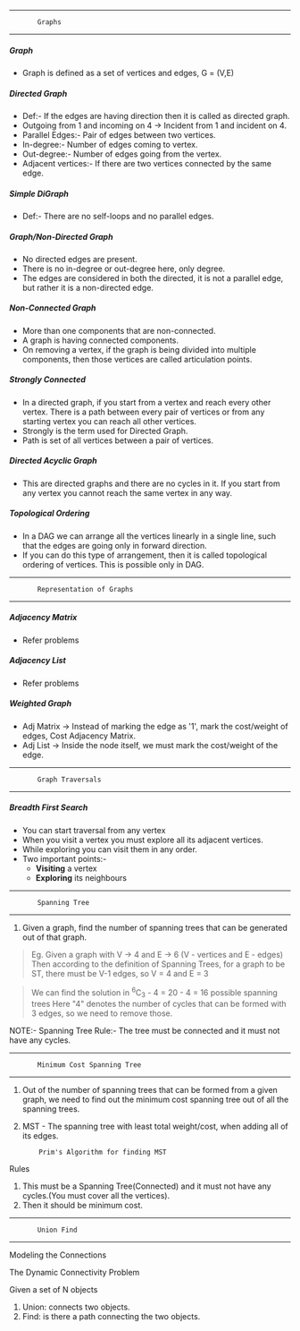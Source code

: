 ***
           Graphs
***
##### Graph
* Graph is defined as a set of vertices and edges, G = (V,E)

##### Directed Graph
* Def:- If the edges are having direction then it is called as directed graph.
* Outgoing from 1 and incoming on 4 -> Incident from 1 and incident on 4.
* Parallel Edges:- Pair of edges between two vertices.
* In-degree:- Number of edges coming to vertex.
* Out-degree:- Number of edges going from the vertex.
* Adjacent vertices:- If there are two vertices connected by the same edge.

##### Simple DiGraph
* Def:- There are no self-loops and no parallel edges.

##### Graph/Non-Directed Graph
* No directed edges are present.
* There is no in-degree or out-degree here, only degree.
* The edges are considered in both the directed, it is not a parallel edge, but rather it is a non-directed edge.

##### Non-Connected Graph
* More than one components that are non-connected.
* A graph is having connected components.
* On removing a vertex, if the graph is being divided into multiple components, then those vertices are called 
articulation points.

##### Strongly Connected
* In a directed graph, if you start from a vertex and reach every other vertex. There is a path between every pair
of vertices or from any starting vertex you can reach all other vertices.
* Strongly is the term used for Directed Graph.
* Path is set of all vertices between a pair of vertices.

##### Directed Acyclic Graph
* This are directed graphs and there are no cycles in it. If you start from any vertex you cannot reach the same vertex
in any way.

##### Topological Ordering
* In a DAG we can arrange all the vertices linearly in a single line, such that the edges are going 
only in forward direction.
* If you can do this type of arrangement, then it is called topological ordering of vertices. This is possible only
in DAG.

***
           Representation of Graphs
***

##### Adjacency Matrix
* Refer problems

##### Adjacency List
* Refer problems

##### Weighted Graph
* Adj Matrix -> Instead of marking the edge as '1', mark the cost/weight of edges, Cost Adjacency Matrix.
* Adj List -> Inside the node itself, we must mark the cost/weight of the edge.


***
           Graph Traversals
***

##### Breadth First Search
* You can start traversal from any vertex
* When you visit a vertex you must explore all its adjacent vertices.
* While exploring you can visit them in any order.
* Two important points:-
    * **Visiting** a vertex
    * **Exploring** its neighbours

***
           Spanning Tree
***
1. Given a graph, find the number of spanning trees that can be generated out of that graph.
> Eg. Given a graph with V -> 4 and E -> 6 (V - vertices and E - edges)
Then according to the definition of Spanning Trees, for a graph to be ST, there must be V-1
edges, so V = 4 and E = 3

> We can find the solution in 
> <sup>6</sup>C<sub>3</sub> - 4 = 20 - 4 = 16 possible spanning trees
> Here "4" denotes the number of cycles that can be formed with 3 edges, 
> so we need to remove those.

NOTE:- Spanning Tree Rule:- The tree must be connected and it must not have any cycles.
***
           Minimum Cost Spanning Tree
***
1. Out of the number of spanning trees that can be formed from a given graph, we need to find out the
minimum cost spanning tree out of all the spanning trees.
2. MST - The spanning tree with least total weight/cost, when adding all of its edges.

           Prim's Algorithm for finding MST
Rules
1. This must be a Spanning Tree(Connected) and it must not have any cycles.(You must cover all the vertices).
2. Then it should be minimum cost.

***
           Union Find
***
Modeling the Connections

The Dynamic Connectivity Problem

Given a set of N objects

1. Union: connects two objects.
2. Find: is there a path connecting the two objects.
